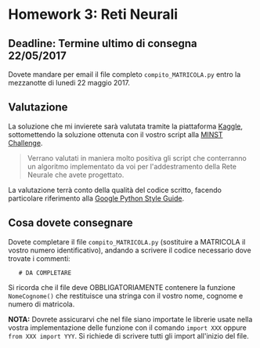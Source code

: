 # Homework 3: Reti Neurali

## Deadline: Termine ultimo di consegna 22/05/2017

Dovete mandare per email il file completo `compito_MATRICOLA.py` entro la mezzanotte di lunedi 22 maggio 2017.

## Valutazione
La soluzione che mi invierete sarà valutata tramite la piattaforma [Kaggle](https://www.kaggle.com/),
sottomettendo la soluzione ottenuta con il vostro script alla [MINST Challenge](https://www.kaggle.com/c/digit-recognizer).

> Verrano valutati in maniera molto positiva gli script che conterranno un algoritmo implementato da voi
> per l'addestramento della Rete Neurale che avete progettato.

La valutazione terrà conto della qualità del codice scritto, facendo
particolare riferimento alla [Google Python Style Guide](https://google.github.io/styleguide/pyguide.html).

## Cosa dovete consegnare

Dovete completare il file `compito_MATRICOLA.py` (sostituire a MATRICOLA il vostro numero identificativo), 
andando a scrivere il codice necessario dove trovate i commenti:

`   # DA COMPLETARE`

Si ricorda che il file deve OBBLIGATORIAMENTE contenere la funzione `NomeCognome()` che restituisce una stringa con il 
vostro nome, cognome e numero di matricola.

**NOTA:** Dovrete assicurarvi che nel file siano importate le librerie usate nella
vostra implementazione delle funzione con il comando `import XXX` oppure `from XXX import YYY`.
Si richiede di scrivere tutti gli import all'inizio del file.